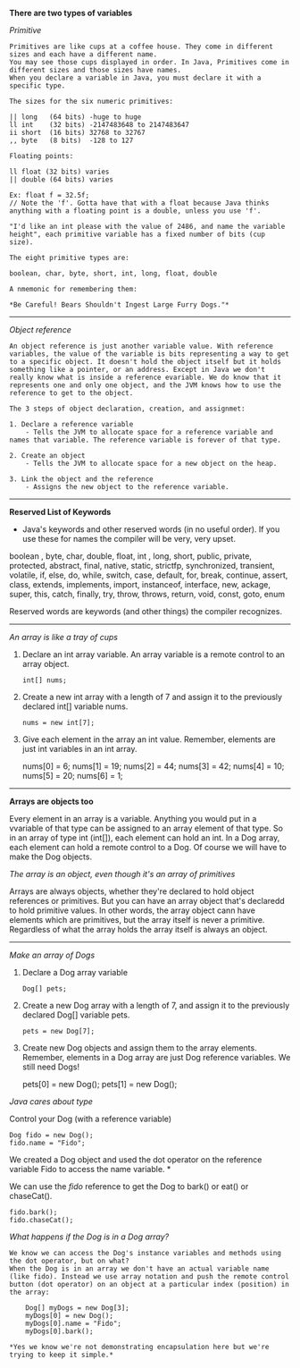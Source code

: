 **There are two types of variables**

*Primitive*

    Primitives are like cups at a coffee house. They come in different sizes and each have a different name.
    You may see those cups displayed in order. In Java, Primitives come in different sizes and those sizes have names.
    When you declare a variable in Java, you must declare it with a specific type. 
    
    The sizes for the six numeric primitives:

    || long   (64 bits) -huge to huge
    ll int    (32 bits) -2147483648 to 2147483647 
    ii short  (16 bits) 32768 to 32767
    ,, byte   (8 bits)  -128 to 127

    Floating points:

    ll float (32 bits) varies
    || double (64 bits) varies

    Ex: float f = 32.5f;
    // Note the 'f'. Gotta have that with a float because Java thinks anything with a floating point is a double, unless you use 'f'.

    "I'd like an int please with the value of 2486, and name the variable height", each primitive variable has a fixed number of bits (cup size).

    The eight primitive types are:
    
    boolean, char, byte, short, int, long, float, double

    A nmemonic for remembering them:

    *Be Careful! Bears Shouldn't Ingest Large Furry Dogs."*

__________________________________________


*Object reference*

    An object reference is just another variable value. With reference variables, the value of the variable is bits representing a way to get to a specific object. It doesn't hold the object itself but it holds something like a pointer, or an address. Except in Java we don't really know what is inside a reference evariable. We do know that it represents one and only one object, and the JVM knows how to use the reference to get to the object. 

    The 3 steps of object declaration, creation, and assignmet:

    1. Declare a reference variable
        - Tells the JVM to allocate space for a reference variable and names that variable. The reference variable is forever of that type. 

    2. Create an object
        - Tells the JVM to allocate space for a new object on the heap.

    3. Link the object and the reference
        - Assigns the new object to the reference variable.


__________________________________________

**Reserved List of Keywords**

- Java's keywords and other reserved words (in no useful order). If you use these for names the compiler will be very, very upset.

boolean , byte, char, double, float, int , long, short, public, private, protected, abstract, final, native, static, strictfp, synchronized, transient, volatile, if, else, do, while, switch, case, default, for, break, continue, assert, class, extends, implements, import, instanceof, interface, new, ackage, super, this, catch, finally, try, throw, throws, return, void, const, goto, enum

Reserved words are keywords (and other things) the compiler recognizes. 

__________________________________________

*An array is like a tray of cups*

1. Declare an int array variable. An array variable is a remote control to an array object.

    ``int[] nums;``

2. Create a new int array with a length of 7 and assign it to the previously declared int[] variable nums.

    ``nums = new int[7];``

3. Give each element in the array an int value. Remember, elements are just int variables in an int array.

      nums[0] = 6;
      nums[1] = 19;
      nums[2] = 44;
      nums[3] = 42;
      nums[4] = 10;
      nums[5] = 20;
      nums[6] = 1;

__________________________________________

**Arrays are objects too**

Every element in an array is a variable. Anything you would put in a vvariable of that type can be assigned to an array element of that type. So in an array of type int (int[]), each element can hold an int. In a Dog array, each element can hold a remote control to a Dog. Of course we will have to make the Dog objects. 

*The array is an object, even though it's an array of primitives*

Arrays are always objects, whether they're declared to hold object references or primitives. But you can have an array object that's declaredd to hold primitive values. In other words, the array object cann have elements which are primitives, but the array itself is never a primitive. Regardless of what the array holds the array itself is always an object. 

__________________________________________

*Make an array of Dogs*

1. Declare a Dog array variable

    ``Dog[] pets;``

2. Create a new Dog array with a length of 7, and assign it to the previously declared Dog[] variable pets.

    ``pets = new Dog[7];``

3. Create new Dog objects and assign them to the array elements. Remember, elements in a Dog array are just Dog reference variables. We still need Dogs!

    pets[0] = new Dog();
    pets[1] = new Dog();

*Java cares about type*

Control your Dog (with a reference variable)

    Dog fido = new Dog();
    fido.name = "Fido";

We created a Dog object and used the dot operator on the reference variable Fido to access the name variable. *

We can use the *fido* reference to get the Dog to bark() or eat() or chaseCat().

    fido.bark();
    fido.chaseCat();

*What happens if the Dog is in a Dog array?*

    We know we can access the Dog's instance variables and methods using the dot operator, but on what?
    When the Dog is in an array we don't have an actual variable name (like fido). Instead we use array notation and push the remote control button (dot operator) on an object at a particular index (position) in the array:

        Dog[] myDogs = new Dog[3];
        myDogs[0] = new Dog();
        myDogs[0].name = "Fido";
        myDogs[0].bark();

    *Yes we know we're not demonstrating encapsulation here but we're trying to keep it simple.*
